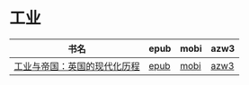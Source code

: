 # 工业

| 书名 | epub | mobi | azw3 |
| --- | --- | --- | --- |
| [工业与帝国：英国的现代化历程](http://ct.dalanmei.com/f/31084289-571782471-89dc7c) | [epub](http://ct.dalanmei.com/f/31084289-571782471-89dc7c) | [mobi](http://ct.dalanmei.com/f/31084289-571423724-30710a) | [azw3](http://ct.dalanmei.com/f/31084289-571883572-32f935) |
